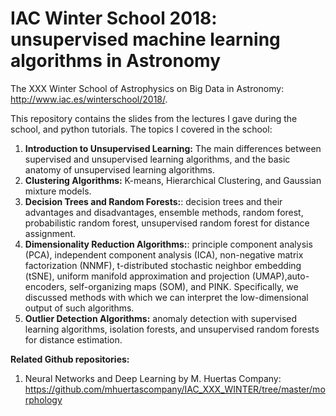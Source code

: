 # IAC Winter School 2018: unsupervised machine learning algorithms in Astronomy
The XXX Winter School of Astrophysics on Big Data in Astronomy: http://www.iac.es/winterschool/2018/.

This repository contains the slides from the lectures I gave during the school, and python tutorials.
The topics I covered in the school:
1. **Introduction to Unsupervised Learning:** The main differences between supervised and unsupervised learning algorithms, and the basic anatomy of unsupervised learning algorithms. 
2. **Clustering Algorithms:** K-means, Hierarchical Clustering, and Gaussian mixture models.
3. **Decision Trees and Random Forests:**: decision trees and their advantages and disadvantages, ensemble methods, random forest, probabilistic random forest, unsupervised random forest for distance assignment.
4. **Dimensionality Reduction Algorithms:**: principle component analysis (PCA), independent component analysis (ICA), non-negative matrix factorization (NNMF), t-distributed stochastic neighbor embedding (tSNE), uniform manifold approximation and projection (UMAP),auto-encoders, self-organizing maps (SOM), and PINK. Specifically, we discussed methods with which we can interpret the low-dimensional output of such algorithms.
5. **Outlier Detection Algorithms:** anomaly detection with supervised learning algorithms, isolation forests, and unsupervised random forests for distance estimation.

**Related Github repositories:**
1. Neural Networks and Deep Learning by M. Huertas Company: https://github.com/mhuertascompany/IAC_XXX_WINTER/tree/master/morphology
